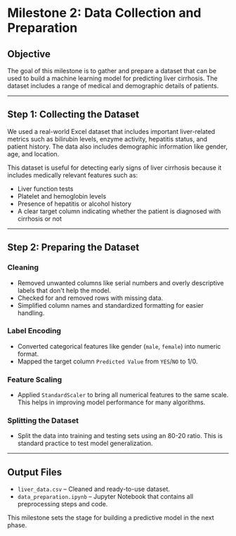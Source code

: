 
# Milestone 2: Data Collection and Preparation

## Objective

The goal of this milestone is to gather and prepare a dataset that can be used to build a machine learning model for predicting liver cirrhosis. The dataset includes a range of medical and demographic details of patients.

---

## Step 1: Collecting the Dataset

We used a real-world Excel dataset that includes important liver-related metrics such as bilirubin levels, enzyme activity, hepatitis status, and patient history. The data also includes demographic information like gender, age, and location.

This dataset is useful for detecting early signs of liver cirrhosis because it includes medically relevant features such as:

- Liver function tests
- Platelet and hemoglobin levels
- Presence of hepatitis or alcohol history
- A clear target column indicating whether the patient is diagnosed with cirrhosis or not

---

## Step 2: Preparing the Dataset

### Cleaning
- Removed unwanted columns like serial numbers and overly descriptive labels that don't help the model.
- Checked for and removed rows with missing data.
- Simplified column names and standardized formatting for easier handling.

### Label Encoding
- Converted categorical features like gender (`male`, `female`) into numeric format.
- Mapped the target column `Predicted Value` from `YES`/`NO` to 1/0.

### Feature Scaling
- Applied `StandardScaler` to bring all numerical features to the same scale. This helps in improving model performance for many algorithms.

### Splitting the Dataset
- Split the data into training and testing sets using an 80-20 ratio. This is standard practice to test model generalization.

---

## Output Files
- `liver_data.csv` – Cleaned and ready-to-use dataset.
- `data_preparation.ipynb` – Jupyter Notebook that contains all preprocessing steps and code.

This milestone sets the stage for building a predictive model in the next phase.

